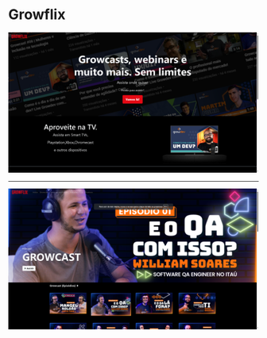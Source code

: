 <h1>Growflix</h1>


<img src="./src/assets/images/toreadme.png">
<hr>
<img src="./src/assets/images/toreadme2.png">